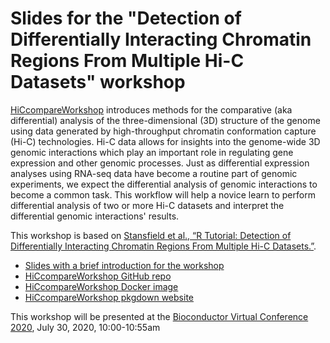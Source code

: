 # Slides for the "Detection of Differentially Interacting Chromatin Regions From Multiple Hi-C Datasets" workshop

[HiCcompareWorkshop](https://github.com/mdozmorov/HiCcompareWorkshop) introduces methods for the comparative (aka differential) analysis of the three-dimensional (3D) structure of the genome using data generated by high-throughput chromatin conformation capture (Hi-C) technologies. Hi-C data allows for insights into the genome-wide 3D genomic interactions which play an important role in regulating gene expression and other genomic processes. Just as differential expression analyses using RNA-seq data have become a routine part of genomic experiments, we expect the differential analysis of genomic interactions to become a common task. This workflow will help a novice learn to perform differential analysis of two or more Hi-C datasets and interpret the differential genomic interactions' results. 

This workshop is based on [Stansfield et al., “R Tutorial: Detection of Differentially Interacting Chromatin Regions From Multiple Hi-C Datasets.”](https://currentprotocols.onlinelibrary.wiley.com/doi/abs/10.1002/cpbi.76). 

- [Slides with a brief introduction for the workshop](https://github.com/mdozmorov/Talk_HiCcompare)
- [HiCcompareWorkshop GitHub repo](https://github.com/mdozmorov/HiCcompareWorkshop)
- [HiCcompareWorkshop Docker image](https://hub.docker.com/repository/docker/mdozmorov/hiccompareworkshop)
- [HiCcompareWorkshop pkgdown website](https://mdozmorov.github.io/HiCcompareWorkshop/)

This workshop will be presented at the [Bioconductor Virtual Conference 2020](https://bioc2020.bioconductor.org/), July 30, 2020, 10:00-10:55am

